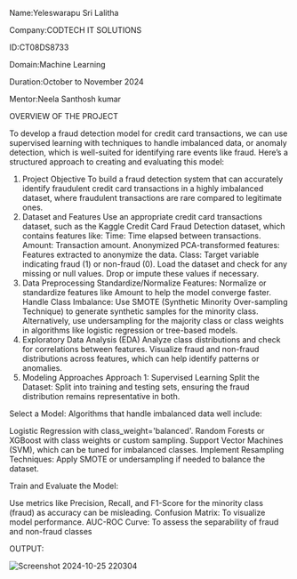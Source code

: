 Name:Yeleswarapu Sri Lalitha

Company:CODTECH IT SOLUTIONS 

ID:CT08DS8733

Domain:Machine Learning

Duration:October to November 2024

Mentor:Neela Santhosh kumar

OVERVIEW OF THE PROJECT

To develop a fraud detection model for credit card transactions, we can use supervised learning with techniques to handle imbalanced data, or anomaly detection, which is well-suited for identifying rare events like fraud. Here’s a structured approach to creating and evaluating this model:

1. Project Objective
To build a fraud detection system that can accurately identify fraudulent credit card transactions in a highly imbalanced dataset, where fraudulent transactions are rare compared to legitimate ones.
2. Dataset and Features
Use an appropriate credit card transactions dataset, such as the Kaggle Credit Card Fraud Detection dataset, which contains features like:
Time: Time elapsed between transactions.
Amount: Transaction amount.
Anonymized PCA-transformed features: Features extracted to anonymize the data.
Class: Target variable indicating fraud (1) or non-fraud (0).
Load the dataset and check for any missing or null values. Drop or impute these values if necessary.
3. Data Preprocessing
Standardize/Normalize Features: Normalize or standardize features like Amount to help the model converge faster.
Handle Class Imbalance:
Use SMOTE (Synthetic Minority Over-sampling Technique) to generate synthetic samples for the minority class.
Alternatively, use undersampling for the majority class or class weights in algorithms like logistic regression or tree-based models.
4. Exploratory Data Analysis (EDA)
Analyze class distributions and check for correlations between features.
Visualize fraud and non-fraud distributions across features, which can help identify patterns or anomalies.
5. Modeling Approaches
Approach 1: Supervised Learning
Split the Dataset: Split into training and testing sets, ensuring the fraud distribution remains representative in both.

Select a Model: Algorithms that handle imbalanced data well include:

Logistic Regression with class_weight='balanced'.
Random Forests or XGBoost with class weights or custom sampling.
Support Vector Machines (SVM), which can be tuned for imbalanced classes.
Implement Resampling Techniques: Apply SMOTE or undersampling if needed to balance the dataset.

Train and Evaluate the Model:

Use metrics like Precision, Recall, and F1-Score for the minority class (fraud) as accuracy can be misleading.
Confusion Matrix: To visualize model performance.
AUC-ROC Curve: To assess the separability of fraud and non-fraud classes

OUTPUT:

![Screenshot 2024-10-25 220304](https://github.com/user-attachments/assets/62f8dc49-0ba5-46dc-af8d-50d724e1dae1)



